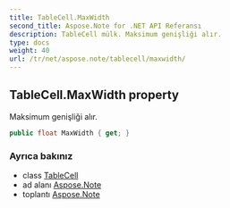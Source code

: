 ```yaml
---
title: TableCell.MaxWidth
second_title: Aspose.Note for .NET API Referansı
description: TableCell mülk. Maksimum genişliği alır.
type: docs
weight: 40
url: /tr/net/aspose.note/tablecell/maxwidth/
---
```

## TableCell.MaxWidth property

Maksimum genişliği alır.

```csharp
public float MaxWidth { get; }
```

### Ayrıca bakınız

* class [TableCell](../)
* ad alanı [Aspose.Note](../../tablecell/)
* toplantı [Aspose.Note](../../../)


